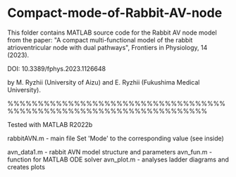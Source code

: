 # Compact-mode-of-Rabbit-AV-node
This folder contains MATLAB source code for the Rabbit AV node model
from the paper:
"A compact multi-functional model of the rabbit atrioventricular 
node with dual pathways", Frontiers in Physiology, 14 (2023). 

DOI: 10.3389/fphys.2023.1126648

by M. Ryzhii (University of Aizu) and 
E. Ryzhii (Fukushima Medical University).

%%%%%%%%%%%%%%%%%%%%%%%%%%%%%%%%%%%%%%%%%%%%%%%%%%%%%%%%%%%%%%%%%%%%%

Tested with MATLAB R2022b

rabbitAVN.m - main file
              Set 'Mode' to the corresponding value (see inside)

avn_data1.m - rabbit AVN model structure and parameters
avn_fun.m   - function for MATLAB ODE solver
avn_plot.m  - analyses ladder diagrams and creates plots
